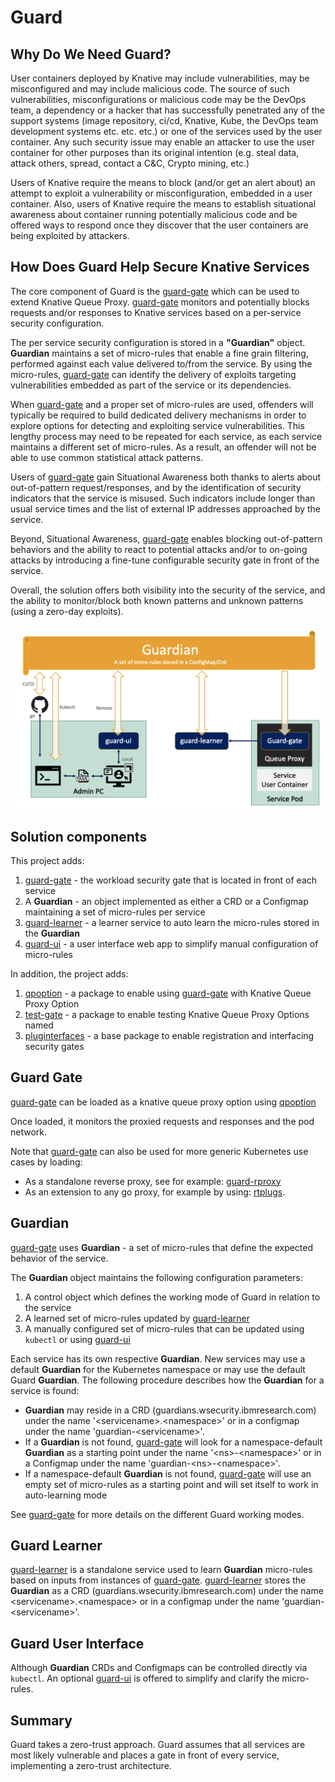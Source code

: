 # Guard

## Why Do We Need Guard?

User containers deployed by Knative may include vulnerabilities, may be misconfigured and may include malicious code. The source of such vulnerabilities, misconfigurations or malicious code may be the DevOps team, a dependency or a hacker that has successfully penetrated any of the support systems (image repository, ci/cd, Knative, Kube, the DevOps team development systems etc. etc. etc.) or one of the services used by the user container. Any such security issue may enable an attacker to use the user container for other purposes than its original intention (e.g. steal data, attack others, spread, contact a C&C, Crypto mining, etc.)

Users of Knative require the means to block (and/or get an alert about) an attempt to exploit a vulnerability or misconfiguration, embedded in a user container. Also, users of Knative require the means to establish situational awareness about container running potentially malicious code and be offered ways to respond once they discover that the user containers are being exploited by attackers.

## How Does Guard Help Secure Knative Services

The core component of Guard is the [guard-gate](https:pkg/guard-gate) which can be used to extend Knative Queue Proxy. [guard-gate](https:pkg/guard-gate) monitors and potentially blocks requests and/or responses to Knative services based on a per-service security configuration.

The per service security configuration is stored in a **"Guardian"** object. **Guardian** maintains a set of micro-rules that enable a fine grain filtering, performed against each value delivered to/from the service.
By using the micro-rules, [guard-gate](https:pkg/guard-gate) can identify the delivery of exploits targeting vulnerabilities embedded as part of the service or its dependencies.

When [guard-gate](https:pkg/guard-gate) and a proper set of micro-rules are used, offenders will typically be required to build dedicated delivery mechanisms in order to explore options for detecting and exploiting service vulnerabilities. This lengthy process may need to be repeated for each service, as each service maintains a different set of micro-rules. As a result, an offender will not be able to use common statistical attack patterns.  

Users of [guard-gate](https:pkg/guard-gate) gain Situational Awareness both thanks to alerts about out-of-pattern request/responses, and by the identification of security indicators that the service is misused. Such indicators include longer than usual  service times and the list of external IP addresses approached by the service.

Beyond, Situational Awareness, [guard-gate](https:pkg/guard-gate) enables blocking out-of-pattern behaviors and the ability to react to potential attacks and/or to on-going attacks by introducing a fine-tune configurable security gate in front of the service.

Overall, the solution offers both visibility into the security of the service, and the ability to monitor/block both known patterns and unknown patterns (using a zero-day exploits).

<p align="center">
    <img src="img/GuardInKnative.png" width="700"  />
</p>

## Solution components

This project adds:

1. [guard-gate](https:pkg/guard-gate) - the workload security gate that is located in front of each service
1. A **Guardian**  - an object implemented as either a CRD or a Configmap maintaining a set of micro-rules per service
1. [guard-learner](https:cmd/guard-learner) - a learner service to auto learn the micro-rules stored in the **Guardian**
1. [guard-ui](https:cmd/guard-ui) - a user interface web app to simplify manual configuration of micro-rules

In addition, the project adds:

1. [qpoption](https:pkg/qpoption) - a package to enable using [guard-gate](https:pkg/guard-gate) with Knative Queue Proxy Option
1. [test-gate](https:pkg/test-gate) - a package to enable testing Knative Queue Proxy Options named
1. [pluginterfaces](https:pkg/pluginterfaces) - a base package to enable registration and interfacing security gates

## Guard Gate

[guard-gate](https:pkg/guard-gate) can be loaded as a knative queue proxy option using [qpoption](https:pkg/qpoption)

Once loaded, it monitors the proxied requests and responses and the pod network.

Note that [guard-gate](https:pkg/guard-gate) can also be used for more generic Kubernetes use cases by loading:

- As a standalone reverse proxy, see for example: [guard-rproxy](https://github.com/IBM/workload-security-guard/tree/main/cmd/guard-rproxy)
- As an extension to any go proxy, for example by using: [rtplugs](https://github.com/IBM/go-security-plugs/tree/main/rtplugs).

## Guardian

[guard-gate](https:pkg/guard-gate) uses **Guardian** - a set of micro-rules that define the expected behavior of the service.

The **Guardian** object maintains the following configuration parameters:

1. A control object which defines the working mode of Guard in relation to the service
1. A learned set of micro-rules updated by [guard-learner](https:cmd/guard-learner)
1. A manually configured set of micro-rules that can be updated using `kubectl` or using [guard-ui](https:cmd/guard-ui)  

Each service has its own respective **Guardian**. New services may use a default **Guardian** for the Kubernetes namespace or may use the default Guard **Guardian**. The following procedure describes how the **Guardian** for a service is found:

- **Guardian** may reside in a CRD (guardians.wsecurity.ibmresearch.com) under the name '\<servicename\>.\<namespace\>' or in a configmap under the name 'guardian-\<servicename\>'.
- If a **Guardian** is not found, [guard-gate](https:pkg/guard-gate) will look for a namespace-default **Guardian** as a starting point under the name  '\<ns\>-\<namespace\>' or in a Configmap under the name 'guardian-\<ns\>-\<namespace\>'.  
- If a namespace-default **Guardian** is not found, [guard-gate](https:pkg/guard-gate) will use an empty set of micro-rules as a starting point and will set itself to work in auto-learning mode

See [guard-gate](https:pkg/guard-gate) for more details on the different Guard working modes.

## Guard Learner

[guard-learner](https:cmd/guard-learner) is a standalone service used to learn **Guardian** micro-rules based on inputs from instances of [guard-gate](https:pkg/guard-gate). [guard-learner](https:cmd/guard-learner) stores the **Guardian** as a CRD (guardians.wsecurity.ibmresearch.com) under the name \<servicename\>.\<namespace\> or in a configmap under the name 'guardian-\<servicename\>'.

## Guard User Interface

Although **Guardian** CRDs and Configmaps can be controlled directly via `kubectl`. An optional [guard-ui](https:cmd/guard-ui) is offered to simplify and clarify the micro-rules.

## Summary

Guard takes a zero-trust approach. Guard assumes that all services are most likely vulnerable and places a gate in front of every service, implementing a zero-trust architecture.
